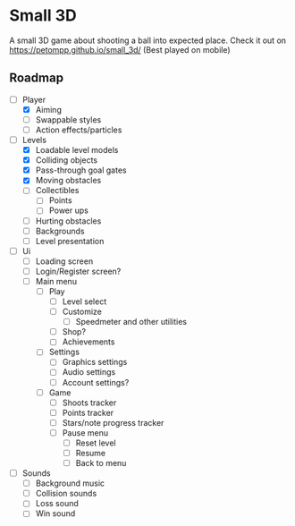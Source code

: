 # Small 3D

A small 3D game about shooting a ball into expected place.
Check it out on https://petompp.github.io/small_3d/ (Best played on mobile)

## Roadmap

- [ ] Player
    - [x] Aiming
    - [ ] Swappable styles
    - [ ] Action effects/particles
- [ ] Levels
    - [x] Loadable level models
    - [x] Colliding objects
    - [x] Pass-through goal gates
    - [x] Moving obstacles
    - [ ] Collectibles
        - [ ] Points
        - [ ] Power ups
    - [ ] Hurting obstacles
    - [ ] Backgrounds
    - [ ] Level presentation
- [ ] Ui
  - [ ] Loading screen
  - [ ] Login/Register screen?
  - [ ] Main menu
      - [ ] Play
          - [ ] Level select
          - [ ] Customize
              - [ ] Speedmeter and other utilities
          - [ ] Shop?
          - [ ] Achievements
      - [ ] Settings
          - [ ] Graphics settings
          - [ ] Audio settings
          - [ ] Account settings?
      - [ ] Game
          - [ ] Shoots tracker
          - [ ] Points tracker
          - [ ] Stars/note progress tracker
          - [ ] Pause menu
              - [ ] Reset level
              - [ ] Resume
              - [ ] Back to menu
- [ ] Sounds
    - [ ] Background music
    - [ ] Collision sounds
    - [ ] Loss sound
    - [ ] Win sound

